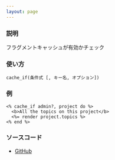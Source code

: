 ```yaml
---
layout: page
---
```

### 説明
フラグメントキャッシュが有効かチェック

### 使い方
    cache_if(条件式 [, キー名, オプション])

### 例
    <% cache_if admin?, project do %>
      <b>All the topics on this project</b>
      <%= render project.topics %>
    <% end %>

### ソースコード
* [GitHub](https://github.com/rails/rails/blob/f33d52c95217212cbacc8d5e44b5a8e3cdc6f5b3/actionview/lib/action_view/helpers/cache_helper.rb#L183)